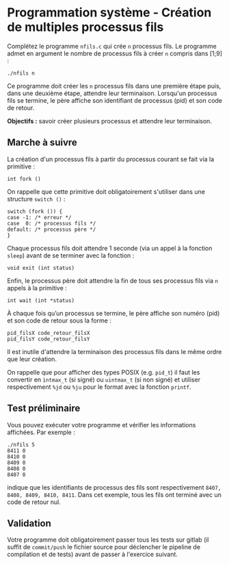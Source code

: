 # Programmation système - Création de multiples processus fils

Complétez le programme `nfils.c` qui crée `n` processus fils.
Le programme admet en argument le nombre de processus fils à créer `n` compris dans [1;9] :

    ./nfils n


Ce programme doit créer les `n` processus fils dans une première étape puis, dans une deuxième étape, attendre leur terminaison.
Lorsqu'un processus fils se termine, le père affiche son identifiant de processus (pid) et son code de retour.

**Objectifs :** savoir créer plusieurs processus et attendre leur terminaison.

## Marche à suivre

La création d'un processus fils à partir du processus courant se fait via la primitive :

    int fork ()

On rappelle que cette primitive doit obligatoirement s'utiliser dans une structure `switch ()` :

    switch (fork ()) {
    case -1: /* erreur */
    case  0: /* processus fils */
    default: /* processus père */
    }

Chaque processus fils doit attendre 1 seconde (via un appel à la fonction `sleep`) avant de se terminer avec la fonction :

    void exit (int status)

Enfin, le processus père doit attendre la fin de tous ses processus fils via `n` appels à la primitive :

    int wait (int *status)

À chaque fois qu’un processus se termine, le père affiche son numéro (pid) et son code de retour sous la forme :

    pid_filsX code_retour_filsX
    pid_filsY code_retour_filsY

Il est inutile d'attendre la terminaison des processus fils dans le même ordre que leur création.

On rappelle que pour afficher des types POSIX (e.g. `pid_t`) il faut les convertir en `ìntmax_t` (si signé) ou `uintmax_t` (si non signé) et utiliser respectivement `%jd` ou `%ju` pour le format avec la fonction `printf`.

## Test préliminaire

Vous pouvez exécuter votre programme et vérifier les informations affichées. Par exemple :

    ./nfils 5
    8411 0
    8410 0
    8409 0
    8408 0
    8407 0

indique que les identifiants de processus des fils sont respectivement `8407, 8408, 8409, 8410, 8411`.
Dans cet exemple, tous les fils ont terminé avec un code de retour nul.

## Validation

Votre programme doit obligatoirement passer tous les tests sur gitlab (il suffit de `commit/push` le fichier source pour déclencher le pipeline de compilation et de tests) avant de passer à l'exercice suivant.
